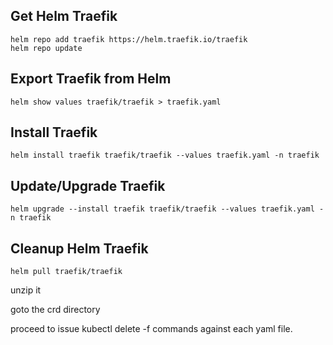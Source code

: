 ## Get Helm Traefik 
```
helm repo add traefik https://helm.traefik.io/traefik
helm repo update
```
## Export Traefik from Helm
```
helm show values traefik/traefik > traefik.yaml
```
## Install Traefik
```
helm install traefik traefik/traefik --values traefik.yaml -n traefik 
```
## Update/Upgrade Traefik
```
helm upgrade --install traefik traefik/traefik --values traefik.yaml -n traefik 
```
## Cleanup Helm Traefik
```
helm pull traefik/traefik
```
unzip it

goto the crd directory

proceed to issue kubectl delete -f commands against each yaml file.